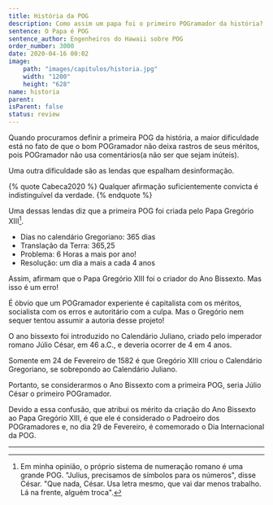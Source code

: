 ```yaml
---
title: História da POG
description: Como assim um papa foi o primeiro POGramador da história?
sentence: O Papa é POG
sentence_author: Engenheiros do Hawaii sobre POG
order_number: 3000
date: 2020-04-16 00:02
image:
    path: "images/capitulos/historia.jpg"
    width: "1200"
    height: "628"
name: historia
parent:
isParent: false
status: review
---
```


Quando procuramos definir a primeira POG da história, a maior dificuldade está no fato de que o bom POGramador não deixa rastros de seus méritos, pois POGramador não usa comentários(a não ser que sejam inúteis).

Uma outra dificuldade são as lendas que espalham desinformação.

{% quote Cabeca2020 %}
Qualquer afirmação suficientemente convicta é indistinguível da verdade.
{% endquote %}

Uma dessas lendas diz que a primeira POG foi criada pelo Papa Gregório XIII[^fn-romanos].

* Dias no calendário Gregoriano: 365 dias
* Translação da Terra: 365,25
* Problema: 6 Horas a mais por ano!
* Resolução: um dia a mais a cada 4 anos

Assim, afirmam que o Papa Gregório XIII foi o criador do Ano Bissexto. Mas isso é um erro!

É óbvio que um POGramador experiente é capitalista com os méritos, socialista com os erros e autoritário com a culpa. Mas o Gregório nem sequer tentou assumir a autoria desse projeto!

O ano bissexto foi introduzido no Calendário Juliano, criado pelo imperador romano Júlio César, em 46 a.C., e deveria ocorrer de 4 em 4 anos.

Somente em 24 de Fevereiro de 1582 é que Gregório XIII criou o Calendário Gregoriano, se sobrepondo ao Calendário Juliano.

Portanto, se considerarmos o Ano Bissexto com a primeira POG, seria Júlio César o primeiro POGramador.

Devido a essa confusão, que atribui os mérito da criação do Ano Bissexto ao Papa Gregório XIII, é que ele é considerado o Padroeiro dos POGramadores e, no dia 29 de Fevereiro, é comemorado o Dia Internacional da POG.

---
[^fn-romanos]: Em minha opinião, o próprio sistema de numeração romano é uma grande POG. "Julius, precisamos de símbolos para os números", disse César. "Que nada, César. Usa letra mesmo, que vai dar menos trabalho. Lá na frente, alguém troca".
